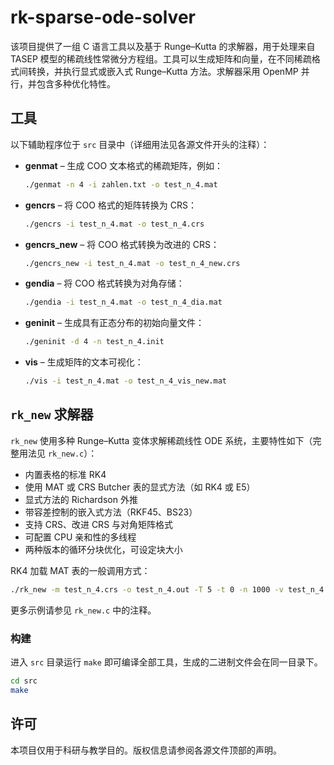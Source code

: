 # rk-sparse-ode-solver

该项目提供了一组 C 语言工具以及基于 Runge–Kutta 的求解器，用于处理来自 TASEP 模型的稀疏线性常微分方程组。工具可以生成矩阵和向量，在不同稀疏格式间转换，并执行显式或嵌入式 Runge–Kutta 方法。求解器采用 OpenMP 并行，并包含多种优化特性。

## 工具

以下辅助程序位于 `src` 目录中（详细用法见各源文件开头的注释）：

- **genmat** – 生成 COO 文本格式的稀疏矩阵，例如：
  ```bash
  ./genmat -n 4 -i zahlen.txt -o test_n_4.mat
  ```
- **gencrs** – 将 COO 格式的矩阵转换为 CRS：
  ```bash
  ./gencrs -i test_n_4.mat -o test_n_4.crs
  ```
- **gencrs_new** – 将 COO 格式转换为改进的 CRS：
  ```bash
  ./gencrs_new -i test_n_4.mat -o test_n_4_new.crs
  ```
- **gendia** – 将 COO 格式转换为对角存储：
  ```bash
  ./gendia -i test_n_4.mat -o test_n_4_dia.mat
  ```
- **geninit** – 生成具有正态分布的初始向量文件：
  ```bash
  ./geninit -d 4 -n test_n_4.init
  ```
- **vis** – 生成矩阵的文本可视化：
  ```bash
  ./vis -i test_n_4.mat -o test_n_4_vis_new.mat
  ```

## `rk_new` 求解器

`rk_new` 使用多种 Runge–Kutta 变体求解稀疏线性 ODE 系统，主要特性如下（完整用法见 `rk_new.c`）：

- 内置表格的标准 RK4
- 使用 MAT 或 CRS Butcher 表的显式方法（如 RK4 或 E5）
- 显式方法的 Richardson 外推
- 带容差控制的嵌入式方法（RKF45、BS23）
- 支持 CRS、改进 CRS 与对角矩阵格式
- 可配置 CPU 亲和性的多线程
- 两种版本的循环分块优化，可设定块大小

RK4 加载 MAT 表的一般调用方式：
```bash
./rk_new -m test_n_4.crs -o test_n_4.out -T 5 -t 0 -n 1000 -v test_n_4.init -B butcher_e4.mat
```

更多示例请参见 `rk_new.c` 中的注释。

### 构建

进入 `src` 目录运行 `make` 即可编译全部工具，生成的二进制文件会在同一目录下。

```bash
cd src
make
```

## 许可

本项目仅用于科研与教学目的。版权信息请参阅各源文件顶部的声明。
